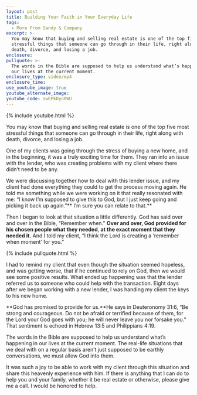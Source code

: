 ```yaml
---
layout: post
title: Building Your Faith in Your Everyday Life
tags:
  - More From Sandy & Company
excerpt: >-
  You may know that buying and selling real estate is one of the top five most
  stressful things that someone can go through in their life, right along with
  death, divorce, and losing a job.
enclosure:
pullquote: >-
  The words in the Bible are supposed to help us understand what’s happening in
  our lives at the current moment.
enclosure_type: video/mp4
enclosure_time:
use_youtube_image: true
youtube_alternate_image:
youtube_code: swEPkDyn0WU
---
```



{% include youtube.html %}

You may know that buying and selling real estate is one of the top five most stressful things that someone can go through in their life, right along with death, divorce, and losing a job.

One of my clients was going through the stress of buying a new home, and in the beginning, it was a truly exciting time for them. They ran into an issue with the lender, who was creating problems with my client where there didn’t need to be any.

We were discussing together how to deal with this lender issue, and my client had done everything they could to get the process moving again. He told me something while we were working on it that really resonated with me: “I know I’m supposed to give this to God, but I just keep going and picking it back up again.”** I’m sure you can relate to that.**

Then I began to look at that situation a little differently. God has said over and over in the Bible, “Remember when.” **Over and over, God provided for his chosen people what they needed**, **at the exact moment that they needed it.** And I told my client, “I think the Lord is creating a ‘remember when moment’ for you.”

{% include pullquote.html %}

I had to remind my client that even though the situation seemed hopeless, and was getting worse, that if he continued to rely on God, then we would see some positive results. What ended up happening was that the lender referred us to someone who could help with the transaction. Eight days after we began working with a new lender, I was handing my client the keys to his new home.

**God has promised to provide for us.**He says in Deuteronomy 31:6, “Be strong and courageous. Do not be afraid or terrified because of them, for the Lord your God goes with you; he will never leave you nor forsake you.” That sentiment is echoed in Hebrew 13:5 and Philippians 4:19.

The words in the Bible are supposed to help us understand what’s happening in our lives at the current moment. The real-life situations that we deal with on a regular basis aren’t just supposed to be earthly conversations, we must allow God into them.

It was such a joy to be able to work with my client through this situation and share this heavenly experience with him. If there is anything that I can do to help you and your family, whether it be real estate or otherwise, please give me a call. I would be honored to help.